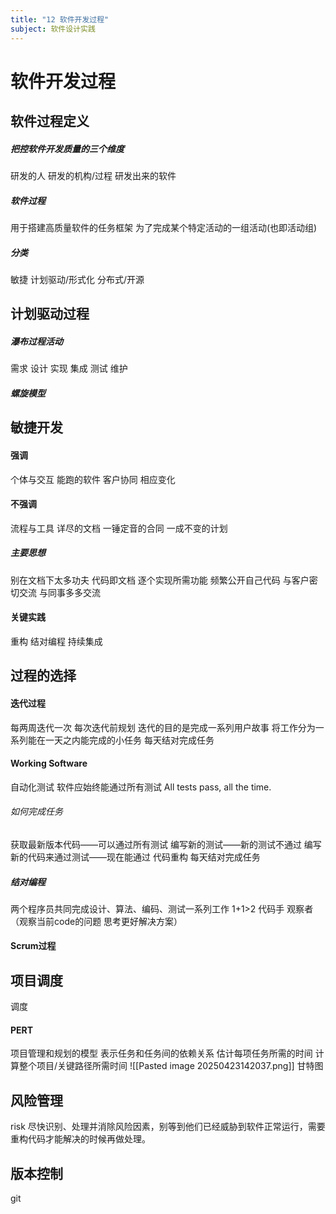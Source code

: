 ```yaml
---
title: "12 软件开发过程"
subject: 软件设计实践
---
```

# 软件开发过程
## 软件过程定义
##### 把控软件开发质量的三个维度
研发的人
研发的机构/过程
研发出来的软件
##### 软件过程
用于搭建高质量软件的任务框架
为了完成某个特定活动的一组活动(也即活动组)
##### 分类
敏捷
计划驱动/形式化
分布式/开源
## 计划驱动过程
##### 瀑布过程活动
需求  设计  实现  集成   测试   维护
##### 螺旋模型
## 敏捷开发
#### 强调
个体与交互
能跑的软件
客户协同
相应变化
#### 不强调
流程与工具
详尽的文档
一锤定音的合同
一成不变的计划
##### 主要思想
别在文档下太多功夫
	代码即文档
逐个实现所需功能
频繁公开自己代码
与客户密切交流
与同事多多交流
#### 关键实践
重构
结对编程
持续集成
## 过程的选择
#### 迭代过程
每两周迭代一次
每次迭代前规划
迭代的目的是完成一系列用户故事
将工作分为一系列能在一天之内能完成的小任务
每天结对完成任务
#### Working Software
自动化测试
软件应始终能通过所有测试
All tests pass, all the time.  
###### 如何完成任务
获取最新版本代码——可以通过所有测试
编写新的测试——新的测试不通过
编写新的代码来通过测试——现在能通过
代码重构
每天结对完成任务
##### 结对编程
两个程序员共同完成设计、算法、编码、测试一系列工作
1+1>2
代码手
观察者（观察当前code的问题  思考更好解决方案）
#### Scrum过程

## 项目调度
调度
#### PERT
项目管理和规划的模型
表示任务和任务间的依赖关系
估计每项任务所需的时间
计算整个项目/关键路径所需时间
![[Pasted image 20250423142037.png]]
甘特图
## 风险管理
risk
尽快识别、处理并消除风险因素，别等到他们已经威胁到软件正常运行，需要重构代码才能解决的时候再做处理。
## 版本控制
git